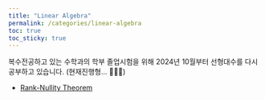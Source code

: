 ```yaml
---
title: "Linear Algebra"
permalink: /categories/linear-algebra
toc: true
toc_sticky: true
---
```


복수전공하고 있는 수학과의 학부 졸업시험을 위해 2024년 10월부터 선형대수를 다시 공부하고 있습니다. (현재진행형... 🏃‍♂️‍➡️)

- [Rank-Nullity Theorem](/2021/03/12/rank-nullity-theorem/)

